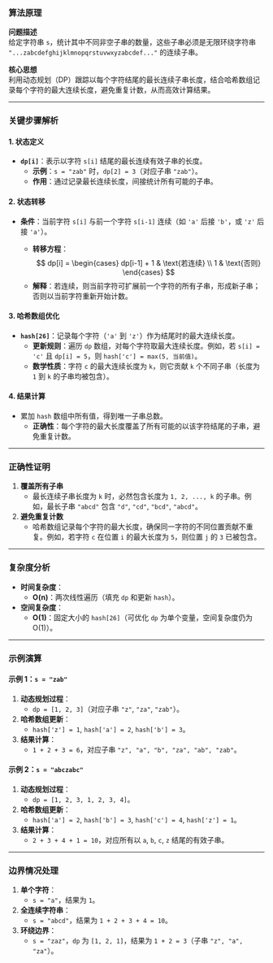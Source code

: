 ### 算法原理

**问题描述**  
给定字符串 `s`，统计其中不同非空子串的数量，这些子串必须是无限环绕字符串 `"...zabcdefghijklmnopqrstuvwxyzabcdef..."` 的连续子串。

**核心思想**  
利用动态规划（DP）跟踪以每个字符结尾的最长连续子串长度，结合哈希数组记录每个字符的最大连续长度，避免重复计数，从而高效计算结果。

---

### 关键步骤解析

#### 1. 状态定义

- **`dp[i]`**：表示以字符 `s[i]` 结尾的最长连续有效子串的长度。  
  - **示例**：`s = "zab"` 时，`dp[2] = 3`（对应子串 `"zab"`）。  
  - **作用**：通过记录最长连续长度，间接统计所有可能的子串。

#### 2. 状态转移
- **条件**：当前字符 `s[i]` 与前一个字符 `s[i-1]` 连续（如 `'a'` 后接 `'b'`，或 `'z'` 后接 `'a'`）。  
  
  - **转移方程**：  
    $$
    dp[i] = \begin{cases} 
    dp[i-1] + 1 & \text{若连续} \\
    1 & \text{否则}
    \end{cases}
    $$
  - **解释**：若连续，则当前字符可扩展前一个字符的所有子串，形成新子串；否则以当前字符重新开始计数。

#### 3. 哈希数组优化
- **`hash[26]`**：记录每个字符（`'a'` 到 `'z'`）作为结尾时的最大连续长度。  
  - **更新规则**：遍历 `dp` 数组，对每个字符取最大连续长度。例如，若 `s[i] = 'c'` 且 `dp[i] = 5`，则 `hash['c'] = max(5, 当前值)`。  
  - **数学性质**：字符 `c` 的最大连续长度为 `k`，则它贡献 `k` 个不同子串（长度为 `1` 到 `k` 的子串均被包含）。

#### 4. 结果计算
- 累加 `hash` 数组中所有值，得到唯一子串总数。  
  - **正确性**：每个字符的最大长度覆盖了所有可能的以该字符结尾的子串，避免重复计数。

---

### 正确性证明

1. **覆盖所有子串**  
   - 最长连续子串长度为 `k` 时，必然包含长度为 `1, 2, ..., k` 的子串。例如，最长子串 `"abcd"` 包含 `"d"`, `"cd"`, `"bcd"`, `"abcd"`。  
2. **避免重复计数**  
   - 哈希数组记录每个字符的最大长度，确保同一字符的不同位置贡献不重复。例如，若字符 `c` 在位置 `i` 的最大长度为 `5`，则位置 `j` 的 `3` 已被包含。

---

### 复杂度分析

- **时间复杂度**：  
  - **O(n)**：两次线性遍历（填充 `dp` 和更新 `hash`）。  
- **空间复杂度**：  
  - **O(1)**：固定大小的 `hash[26]`（可优化 `dp` 为单个变量，空间复杂度仍为 O(1)）。

---

### 示例演算

#### 示例 1：`s = "zab"`
1. **动态规划过程**：  
   - `dp = [1, 2, 3]`（对应子串 `"z"`, `"za"`, `"zab"`）。  
2. **哈希数组更新**：  
   - `hash['z'] = 1`, `hash['a'] = 2`, `hash['b'] = 3`。  
3. **结果计算**：  
   - `1 + 2 + 3 = 6`，对应子串 `"z", "a", "b", "za", "ab", "zab"`。

#### 示例 2：`s = "abczabc"`
1. **动态规划过程**：  
   - `dp = [1, 2, 3, 1, 2, 3, 4]`。  
2. **哈希数组更新**：  
   - `hash['a'] = 2`, `hash['b'] = 3`, `hash['c'] = 4`, `hash['z'] = 1`。  
3. **结果计算**：  
   - `2 + 3 + 4 + 1 = 10`，对应所有以 `a`, `b`, `c`, `z` 结尾的有效子串。

---

### 边界情况处理

1. **单个字符**：  
   - `s = "a"`，结果为 `1`。  
2. **全连续字符串**：  
   - `s = "abcd"`，结果为 `1 + 2 + 3 + 4 = 10`。  
3. **环绕边界**：  
   - `s = "zaz"`，`dp` 为 `[1, 2, 1]`，结果为 `1 + 2 = 3`（子串 `"z", "a", "za"`）。
